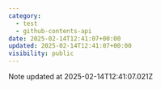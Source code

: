 ```yaml
---
category:
  - test
  - github-contents-api
date: 2025-02-14T12:41:07+00:00
updated: 2025-02-14T12:41:07+00:00
visibility: public
---
```


Note updated at 2025-02-14T12:41:07.021Z